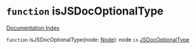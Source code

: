 # `function` isJSDocOptionalType

[Documentation Index](../README.md)

`function` isJSDocOptionalType(node: [Node](../interface.Node/README.md)): node `is` [JSDocOptionalType](../interface.JSDocOptionalType/README.md)

